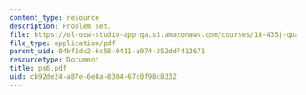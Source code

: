 ```yaml
---
content_type: resource
description: Problem set.
file: https://ol-ocw-studio-app-qa.s3.amazonaws.com/courses/18-435j-quantum-computation-fall-2003/cb92de24a87e6e8a830467c0f98c8332_ps6.pdf
file_type: application/pdf
parent_uid: 04bf2dc2-6c58-0411-a974-352ddf413671
resourcetype: Document
title: ps6.pdf
uid: cb92de24-a87e-6e8a-8304-67c0f98c8332
---
```

